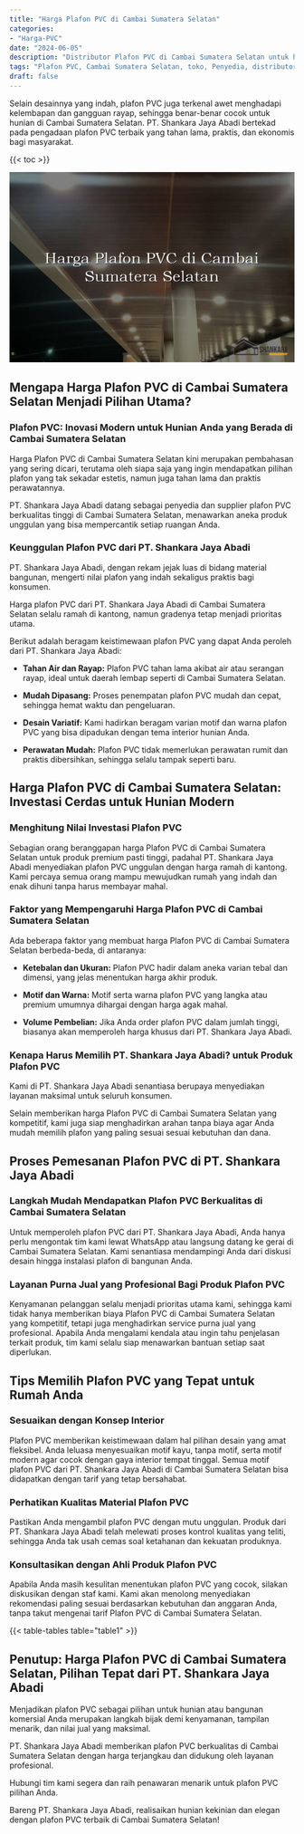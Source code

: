 ```yaml
---
title: "Harga Plafon PVC di Cambai Sumatera Selatan"
categories: 
- "Harga-PVC"
date: "2024-06-05"
description: "Distributor Plafon PVC di Cambai Sumatera Selatan untuk hunian, office, dan ritel. Material terbaik, beragam motif, variasi warna menarik, dengan layanan pemasangan ditangani oleh tim profesional serta garansi resmi!|Servis penyediaan Plafon PVC di Cambai Sumatera Selatan bagi keperluan rumah, kantor, atau ritel, beserta produk unggulan dan instalasi oleh tim profesional serta garansi resmi.|Pilihan Plafon PVC di Cambai Sumatera Selatan yang terbukti untuk tempat tinggal, kantor, serta toko, dengan produk unggulan dan instalasi ditangani oleh teknisi ahli serta jaminan resmi.|Distribusi Plafon PVC di Cambai Sumatera Selatan untuk hunian, kantor, dan toko, dengan panel terbaik dan instalasi ditangani oleh tim ahli, disertai beserta garansi resmi.}"
tags: "Plafon PVC, Cambai Sumatera Selatan, toko, Penyedia, distributor"
draft: false
---
```


Selain desainnya yang indah, plafon PVC juga terkenal awet menghadapi kelembapan dan gangguan rayap, sehingga benar-benar cocok untuk hunian di Cambai Sumatera Selatan. PT. Shankara Jaya Abadi bertekad pada pengadaan plafon PVC terbaik yang tahan lama, praktis, dan ekonomis bagi masyarakat.

{{< toc >}}

![Harga Plafon PVC di Cambai Sumatera Selatan](/images/Harga-PVC/Harga-Plafon-PVC-di-Cambai-Sumatera-Selatan.png)


## Mengapa Harga Plafon PVC di Cambai Sumatera Selatan Menjadi Pilihan Utama?

### Plafon PVC: Inovasi Modern untuk Hunian Anda yang Berada di Cambai Sumatera Selatan

Harga Plafon PVC di Cambai Sumatera Selatan kini merupakan pembahasan yang sering dicari, terutama oleh siapa saja yang ingin mendapatkan pilihan plafon yang tak sekadar estetis, namun juga tahan lama dan praktis perawatannya.

PT. Shankara Jaya Abadi datang sebagai penyedia dan supplier plafon PVC berkualitas tinggi di Cambai Sumatera Selatan, menawarkan aneka produk unggulan yang bisa mempercantik setiap ruangan Anda.

### Keunggulan Plafon PVC dari PT. Shankara Jaya Abadi

PT. Shankara Jaya Abadi, dengan rekam jejak luas di bidang material bangunan, mengerti nilai plafon yang indah sekaligus praktis bagi konsumen.

Harga plafon PVC dari PT. Shankara Jaya Abadi di Cambai Sumatera Selatan selalu ramah di kantong, namun gradenya tetap menjadi prioritas utama.

Berikut adalah beragam keistimewaan plafon PVC yang dapat Anda peroleh dari PT. Shankara Jaya Abadi:

- **Tahan Air dan Rayap:** Plafon PVC tahan lama akibat air atau serangan rayap, ideal untuk daerah lembap seperti di Cambai Sumatera Selatan.

- **Mudah Dipasang:** Proses penempatan plafon PVC mudah dan cepat, sehingga hemat waktu dan pengeluaran.

- **Desain Variatif:** Kami hadirkan beragam varian motif dan warna plafon PVC yang bisa dipadukan dengan tema interior hunian Anda.

- **Perawatan Mudah:** Plafon PVC tidak memerlukan perawatan rumit dan praktis dibersihkan, sehingga selalu tampak seperti baru.

## Harga Plafon PVC di Cambai Sumatera Selatan: Investasi Cerdas untuk Hunian Modern

### Menghitung Nilai Investasi Plafon PVC

Sebagian orang beranggapan harga Plafon PVC di Cambai Sumatera Selatan untuk produk premium pasti tinggi, padahal PT. Shankara Jaya Abadi menyediakan plafon PVC unggulan dengan harga ramah di kantong. Kami percaya semua orang mampu mewujudkan rumah yang indah dan enak dihuni tanpa harus membayar mahal.

### Faktor yang Mempengaruhi Harga Plafon PVC di Cambai Sumatera Selatan

Ada beberapa faktor yang membuat harga Plafon PVC di Cambai Sumatera Selatan berbeda-beda, di antaranya:

- **Ketebalan dan Ukuran:** Plafon PVC hadir dalam aneka varian tebal dan dimensi, yang jelas menentukan harga akhir produk.

- **Motif dan Warna:** Motif serta warna plafon PVC yang langka atau premium umumnya dihargai dengan harga agak mahal.

- **Volume Pembelian:** Jika Anda order plafon PVC dalam jumlah tinggi, biasanya akan memperoleh harga khusus dari PT. Shankara Jaya Abadi.

### Kenapa Harus Memilih PT. Shankara Jaya Abadi? untuk Produk Plafon PVC

Kami di PT. Shankara Jaya Abadi senantiasa berupaya menyediakan layanan maksimal untuk seluruh konsumen.

Selain memberikan harga Plafon PVC di Cambai Sumatera Selatan yang kompetitif, kami juga siap menghadirkan arahan tanpa biaya agar Anda mudah memilih plafon yang paling sesuai sesuai kebutuhan dan dana.

## Proses Pemesanan Plafon PVC di PT. Shankara Jaya Abadi

### Langkah Mudah Mendapatkan Plafon PVC Berkualitas di Cambai Sumatera Selatan

Untuk memperoleh plafon PVC dari PT. Shankara Jaya Abadi, Anda hanya perlu mengontak tim kami lewat WhatsApp atau langsung datang ke gerai di Cambai Sumatera Selatan. Kami senantiasa mendampingi Anda dari diskusi desain hingga instalasi plafon di bangunan Anda.

### Layanan Purna Jual yang Profesional Bagi Produk Plafon PVC

Kenyamanan pelanggan selalu menjadi prioritas utama kami, sehingga kami tidak hanya memberikan biaya Plafon PVC di Cambai Sumatera Selatan yang kompetitif, tetapi juga menghadirkan service purna jual yang profesional. Apabila Anda mengalami kendala atau ingin tahu penjelasan terkait produk, tim kami selalu siap menawarkan bantuan setiap saat diperlukan.

## Tips Memilih Plafon PVC yang Tepat untuk Rumah Anda

### Sesuaikan dengan Konsep Interior

Plafon PVC memberikan keistimewaan dalam hal pilihan desain yang amat fleksibel. Anda leluasa menyesuaikan motif kayu, tanpa motif, serta motif modern agar cocok dengan gaya interior tempat tinggal. Semua motif plafon PVC dari PT. Shankara Jaya Abadi di Cambai Sumatera Selatan bisa didapatkan dengan tarif yang tetap bersahabat.

### Perhatikan Kualitas Material Plafon PVC

Pastikan Anda mengambil plafon PVC dengan mutu unggulan. Produk dari PT. Shankara Jaya Abadi telah melewati proses kontrol kualitas yang teliti, sehingga Anda tak usah cemas soal ketahanan dan kekuatan produknya.

### Konsultasikan dengan Ahli Produk Plafon PVC

Apabila Anda masih kesulitan menentukan plafon PVC yang cocok, silakan diskusikan dengan staf kami. Kami akan menolong menyediakan rekomendasi paling sesuai berdasarkan kebutuhan dan anggaran Anda, tanpa takut mengenai tarif Plafon PVC di Cambai Sumatera Selatan.

{{< table-tables table="table1" >}}

## Penutup: Harga Plafon PVC di Cambai Sumatera Selatan, Pilihan Tepat dari PT. Shankara Jaya Abadi

Menjadikan plafon PVC sebagai pilihan untuk hunian atau bangunan komersial Anda merupakan langkah bijak demi kenyamanan, tampilan menarik, dan nilai jual yang maksimal.

PT. Shankara Jaya Abadi memberikan plafon PVC berkualitas di Cambai Sumatera Selatan dengan harga terjangkau dan didukung oleh layanan profesional.

Hubungi tim kami segera dan raih penawaran menarik untuk plafon PVC pilihan Anda.

Bareng PT. Shankara Jaya Abadi, realisaikan hunian kekinian dan elegan dengan plafon PVC terbaik di Cambai Sumatera Selatan!